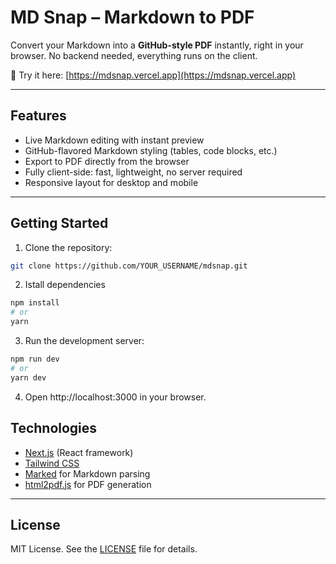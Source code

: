 # MD Snap – Markdown to PDF

Convert your Markdown into a **GitHub-style PDF** instantly, right in your browser. No backend needed, everything runs on the client.

🚀 Try it here: [https://mdsnap.vercel.app](https://mdsnap.vercel.app)

---

## Features

- Live Markdown editing with instant preview
- GitHub-flavored Markdown styling (tables, code blocks, etc.)
- Export to PDF directly from the browser
- Fully client-side: fast, lightweight, no server required
- Responsive layout for desktop and mobile

---

## Getting Started

1. Clone the repository:

```bash
git clone https://github.com/YOUR_USERNAME/mdsnap.git
```

2. Istall dependencies

```bash
npm install
# or
yarn
```

3. Run the development server:

```bash
npm run dev
# or
yarn dev
```

4. Open http://localhost:3000 in your browser.

## Technologies

- [Next.js](https://nextjs.org/) (React framework)
- [Tailwind CSS](https://tailwindcss.com/)
- [Marked](https://marked.js.org/) for Markdown parsing
- [html2pdf.js](https://github.com/eKoopmans/html2pdf) for PDF generation

---

## License

MIT License. See the [LICENSE](./LICENSE) file for details.